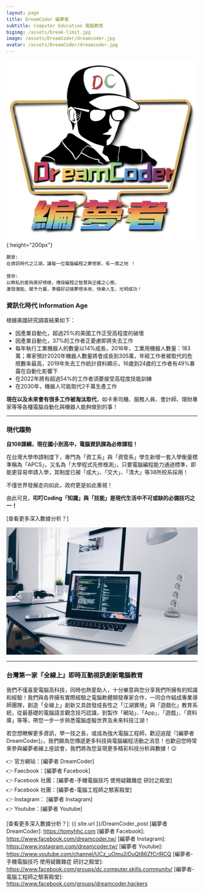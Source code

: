 ```yaml
---
layout: page
title: DreamCoder 編夢者
subtitle: Computer Education 電腦教育
bigimg: /assets/break-limit.jpg
image: /assets/DreamCoder/dreamcoder.jpg
avatar: /assets/DreamCoder/dreamcoder.jpg
---
```


![Dreamcoder logo](/assets/DreamCoder/dreamcoder.jpg){:height="200px"}

```
願景: 
在資訊時代之江湖，讓每一位電腦編程之夢想家，有一席之地 ！  

使命: 
以無私的愛與美好榜樣，傳授編程之智慧與正確之心態，
激發潛能、賦予力量，準備好迎接夢想未來、快樂人生、光明成功！
```

### 資訊化時代 Information Age

根據美國研究調查結果如下：

* 因產業自動化，超過25%的美國工作正受高程度的破壞
* 因產業自動化，37%的工作者正憂慮即將失去工作
* 每年執行工業機器人的數量以14%成長，2016年，工業用機器人數量：183萬；專家預計2020年機器人數量將會成長到305萬，年經工作者被取代的危險數率最高，2019年失去工作統計資料顯示，16歲到24歲的工作者有49%暴露在自動化影響下
* 在2022年將有超過54%的工作者須要接受高程度技能訓練
* 在2030年，機器人可能取代2千萬生產工作

**現在以及未來會有很多工作被淘汰取代**，如卡車司機、服務人員、會計師、理財專家等等各種電腦自動化與機器人能夠做到的事！

---

### 現代趨勢

**自108課綱，現在國小到高中，電腦資訊課為必修課程！**

在台灣大學申請制度下，專門為「資工系」與「資管系」學生新增一套入學衡量標準稱為「APCS」，又名為「大學程式先修檢測」，只要電腦編程能力通過標準，即能更容易申請入學，其制度已被「成大」、「交大」、「清大」等38所校系採用！

不僅世界發展走向如此，政府更是如此重視！

由此可見，**叩叮Coding「知識」與「技能」是現代生活中不可或缺的必備技巧之一！**

[查看更多深入數據分析？]

![Dreamcoder computer](/assets/DreamCoder/dc.computer.jpg)

---

### 台灣第一家『全線上』即時互動視訊創新電腦教育

我們不僅喜愛電腦高科技，同時也熱愛助人，十分樂意與您分享我們所擁有的知識和經驗！我們與各界擁有實際經驗之電腦軟體開發專家合作，一同合作組成專業導師團隊，創造「全線上」創新又具啟發成長性之「江湖實境」與「遊戲化」教育系統，從最基礎的電腦語言觀念技巧認識，到製作「網站」、「App」、「遊戲」、「資料庫」等等，帶您一步一步熟悉電腦虛擬世界及未來科技江湖！

若您想瞭解更多資訊，學一技之長，或成為強大電腦工程師，歡迎追蹤『[編夢者 DreamCoder]』，我們願為您傳遞更多科技與電腦編程活動之消息！也歡迎您時常來參與編夢者線上座談會，我們將為您呈現更多精彩科技分析與數據！:wink:


:point_right: 官方網站：[編夢者 DreamCoder]  
:point_right: Faecbook：[編夢者 Facebook]  
:point_right: Facebook 社團：[編夢者-手機電腦技巧 使用疑難雜症 研討之殿堂]  
:point_right: Facebook 社團：[編夢者-電腦工程師之駭客殿堂]  
:point_right: Instagram： [編夢者 Instagram]  
:point_right: Youtube：[編夢者 Youtube]

[查看更多深入數據分析？]: {{ site.url }}/DreamCoder_post
[編夢者 DreamCoder]: https://tomyhhc.com
[編夢者 Facebook]: https://www.facebook.com/dreamcoder.tw/
[編夢者 Instagram]: https://www.instagram.com/dreamcoder.tw/
[編夢者 Youtube]: https://www.youtube.com/channel/UCz_uOmu2iDuQt86ZfCrIRCQ
[編夢者-手機電腦技巧 使用疑難雜症 研討之殿堂]: https://www.facebook.com/groups/dc.computer.skills.community/ 
[編夢者-電腦工程師之駭客殿堂]: https://www.facebook.com/groups/dreamcoder.hackers

